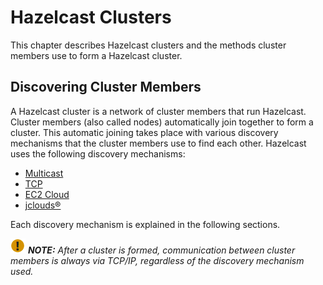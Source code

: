 
# Hazelcast Clusters

This chapter describes Hazelcast clusters and the methods cluster members use to form a Hazelcast cluster. 

## Discovering Cluster Members

A Hazelcast cluster is a network of cluster members that run Hazelcast. Cluster members (also called nodes) automatically join together to form a cluster. This automatic joining takes place with various discovery mechanisms that the cluster members use to find each other. Hazelcast uses the following discovery mechanisms:

- [Multicast](#discovering-members-by-multicast)
- [TCP](#discovering-members-by-tcp)
- [EC2 Cloud](#discovering-members-within-ec2-cloud)
- [jclouds&reg;](#discovering-members-with-jclouds)

Each discovery mechanism is explained in the following sections.

	
![image](images/NoteSmall.jpg) ***NOTE:*** *After a cluster is formed, communication between cluster members is always via TCP/IP, regardless of the discovery mechanism used.*



